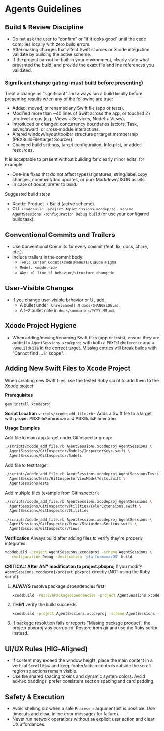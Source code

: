 # Agents Guidelines

## Build & Review Discipline
- Do not ask the user to “confirm” or “if it looks good” until the code compiles locally with zero build errors.
- After making changes that affect Swift sources or Xcode integration, validate by building the active scheme.
- If the project cannot be built in your environment, clearly state what prevented the build, and provide the exact file and line references you validated.

### Significant change gating (must build before presenting)
Treat a change as “significant” and always run a build locally before presenting results when any of the following are true:
- Added, moved, or renamed any Swift file (app or tests).
- Modified more than ~40 lines of Swift across the app, or touched 2+ top‑level areas (e.g., Views + Services, Model + Views).
- Introduced or changed concurrency boundaries (actors, Task, async/await), or cross‑module interactions.
- Altered window/layout/toolbar structure or target membership (PBXBuildFile/target Sources).
- Changed build settings, target configuration, Info.plist, or added resources.

It is acceptable to present without building for clearly minor edits, for example:
- One‑line fixes that do not affect types/signatures, string/label copy changes, comment/doc updates, or pure Markdown/JSON assets.
- In case of doubt, prefer to build.

Suggested build steps
- Xcode: Product → Build (active scheme).
- CLI: `xcodebuild -project AgentSessions.xcodeproj -scheme AgentSessions -configuration Debug build` (or use your configured build task).

## Conventional Commits and Trailers
- Use Conventional Commits for every commit (feat, fix, docs, chore, etc.).
- Include trailers in the commit body:
  - `Tool: Cursor|Codex|Xcode|Manual|Claude|Figma`
  - `Model: <model-id>`
  - `Why: <1 line if behavior/structure changed>`

## User‑Visible Changes
- If you change user‑visible behavior or UI, add:
  - A bullet under `[Unreleased]` in `docs/CHANGELOG.md`.
  - A 1–2 bullet note in `docs/summaries/YYYY-MM.md`.

## Xcode Project Hygiene
- When adding/moving/renaming Swift files (app or tests), ensure they are added to `AgentSessions.xcodeproj` with both a `PBXFileReference` and a `PBXBuildFile` in the correct target. Missing entries will break builds with "Cannot find … in scope".

## Adding New Swift Files to Xcode Project
When creating new Swift files, use the tested Ruby script to add them to the Xcode project:

**Prerequisites**
```bash
gem install xcodeproj
```

**Script Location**
`scripts/xcode_add_file.rb` - Adds a Swift file to a target with proper PBXFileReference and PBXBuildFile entries.

**Usage Examples**

Add file to main app target under GitInspector group:
```bash
./scripts/xcode_add_file.rb AgentSessions.xcodeproj AgentSessions \
  AgentSessions/GitInspector/Models/InspectorKeys.swift \
  AgentSessions/GitInspector/Models
```

Add file to test target:
```bash
./scripts/xcode_add_file.rb AgentSessions.xcodeproj AgentSessionsTests \
  AgentSessionsTests/GitInspectorViewModelTests.swift \
  AgentSessionsTests
```

Add multiple files (example from GitInspector):
```bash
./scripts/xcode_add_file.rb AgentSessions.xcodeproj AgentSessions \
  AgentSessions/GitInspector/Utilities/ColorExtensions.swift \
  AgentSessions/GitInspector/Utilities

./scripts/xcode_add_file.rb AgentSessions.xcodeproj AgentSessions \
  AgentSessions/GitInspector/Views/StatusHeroSection.swift \
  AgentSessions/GitInspector/Views
```

**Verification**
Always build after adding files to verify they're properly integrated:
```bash
xcodebuild -project AgentSessions.xcodeproj -scheme AgentSessions \
  -configuration Debug -destination 'platform=macOS' build
```

**CRITICAL: After ANY modification to project.pbxproj**
If you modify `AgentSessions.xcodeproj/project.pbxproj` directly (NOT using the Ruby script):
1. **ALWAYS** resolve package dependencies first:
   ```bash
   xcodebuild -resolvePackageDependencies -project AgentSessions.xcodeproj -scheme AgentSessions
   ```
2. **THEN** verify the build succeeds:
   ```bash
   xcodebuild -project AgentSessions.xcodeproj -scheme AgentSessions -configuration Debug build
   ```
3. If package resolution fails or reports "Missing package product", the project.pbxproj was corrupted. Restore from git and use the Ruby script instead.

## UI/UX Rules (HIG‑Aligned)
- If content may exceed the window height, place the main content in a vertical `ScrollView` and keep footer/action controls outside the scroll region so actions remain visible.
- Use the shared spacing tokens and dynamic system colors. Avoid ad‑hoc paddings; prefer consistent section spacing and card padding.

## Safety & Execution
- Avoid shelling out when a safe `Process` + argument list is possible. Use timeouts and clear, inline error messages for failures.
- Never run network operations without an explicit user action and clear UX affordances.
